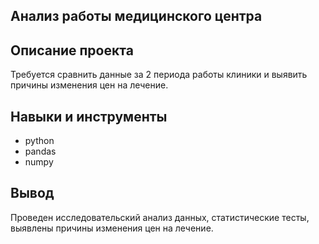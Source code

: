 Анализ работы медицинского центра
-------------------------------------
Описание проекта
--------------------
Требуется сравнить данные за 2 периода работы клиники и выявить причины изменения цен на лечение.

Навыки и инструменты
--------------------
- python
- pandas
- numpy

Вывод
-------
Проведен исследовательский анализ данных, статистические тесты, выявлены причины изменения цен на лечение.
